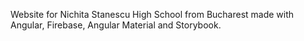 Website for Nichita Stanescu High School from Bucharest made with Angular, Firebase, Angular Material and Storybook.
